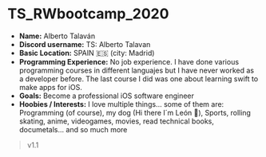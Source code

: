 # TS_RWbootcamp_2020 


- **Name:** Alberto Talaván
- **Discord username:** TS: Alberto Talavan
- **Basic Location:** SPAIN 🇪🇸 (city: Madrid)
- **Programming Experience:** No job experience. I have done various programming courses in different languajes but I have 
                           never worked as a developer before. The last course I did was one about learning swift to make
                           apps for iOS.
- **Goals:** Become a professional iOS software engineer
- **Hoobies / Interests:** I love multiple things... some of them are: Programming (of course), my dog (Hi there I´m León 🐶),
                        Sports, rolling skating, anime, videogames, movies, read technical books, documetals... and 
                        so much more  

>v1.1  

